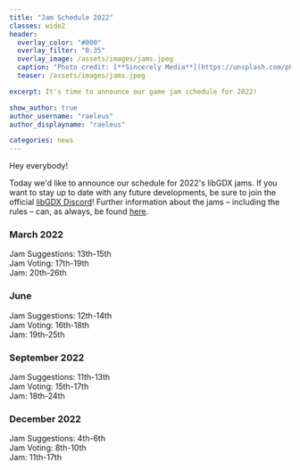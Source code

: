 ```yaml
---
title: "Jam Schedule 2022"
classes: wide2
header:
  overlay_color: "#000"
  overlay_filter: "0.35"
  overlay_image: /assets/images/jams.jpeg
  caption: "Photo credit: [**Sincerely Media**](https://unsplash.com/photos/v0msYhZq2RU)"
  teaser: /assets/images/jams.jpeg

excerpt: It's time to announce our game jam schedule for 2022!

show_author: true
author_username: "raeleus"
author_displayname: "raeleus"

categories: news
---
```


Hey everybody!

Today we'd like to announce our schedule for 2022's libGDX jams. If you want to stay up to date with any future developments, be sure to join the official [libGDX Discord](/community/discord/)! Further information about the jams – including the rules – can, as always, be found [here](/community/jams/#rules).

### March 2022
Jam Suggestions: 13th-15th  
Jam Voting: 17th-19th  
Jam: 20th-26th

### June
Jam Suggestions: 12th-14th  
Jam Voting: 16th-18th  
Jam: 19th-25th

### September 2022
Jam Suggestions: 11th-13th  
Jam Voting: 15th-17th  
Jam: 18th-24th

### December 2022
Jam Suggestions: 4th-6th  
Jam Voting: 8th-10th  
Jam: 11th-17th
